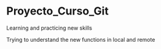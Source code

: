 # Proyecto_Curso_Git
Learning and practicing new skills

Trying to understand the new functions in local and remote 
